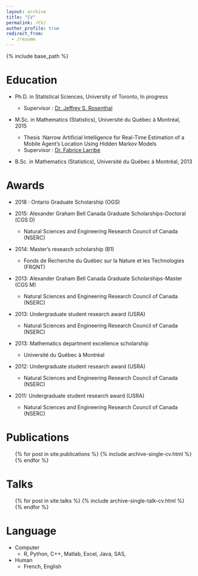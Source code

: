 ```yaml
---
layout: archive
title: "CV"
permalink: /CV/
author_profile: true
redirect_from:
  - /resume
---
```


{% include base_path %}

Education
======

* Ph.D. in Statistical Sciences, University of Toronto, In progress
  * Supervisor : [Dr. Jeffrey S. Rosenthal](http://probability.ca/jeff/)

* M.Sc. in Mathematics (Statistics), Université du Québec à Montréal, 2015
  * Thesis :Narrow Artificial Intelligence for Real-Time Estimation of a Mobile Agent’s Location Using Hidden Markov Models
  * Supervisor : [Dr. Fabrice Larribe](http://fabricelarribe.uqam.ca)

* B.Sc. in Mathematics (Statistics), Université du Québec à Montréal, 2013

Awards
======

* 2018 : Ontario Graduate Scholarship (OGS)

* 2015: Alexander Graham Bell Canada Graduate Scholarships-Doctoral (CGS D)
  * Natural Sciences and Engineering Research Council of Canada (NSERC)

* 2014: Master’s research scholarship (B1)
  * Fonds de Recherche du Québec sur la Nature et les Technologies (FRQNT)

* 2013: Alexander Graham Bell Canada Graduate Scholarships-Master (CGS M)
  * Natural Sciences and Engineering Research Council of Canada (NSERC)

* 2013: Undergraduate student research award (USRA)
  * Natural Sciences and Engineering Research Council of Canada (NSERC)
  
* 2013: Mathematics department excellence scholarship
  * Université du Québec à Montréal

* 2012: Undergraduate student research award (USRA)
  * Natural Sciences and Engineering Research Council of Canada (NSERC)

* 2011: Undergraduate student research award (USRA)
  * Natural Sciences and Engineering Research Council of Canada (NSERC)

  
Publications
======
  <ul>{% for post in site.publications %}
    {% include archive-single-cv.html %}
  {% endfor %}</ul>
  
Talks
======
  <ul>{% for post in site.talks %}
    {% include archive-single-talk-cv.html %}
  {% endfor %}</ul>
  
Language
======
* Computer
  * R, Python, C++, Matlab, Excel, Java, SAS,
* Human 
  * French, English

